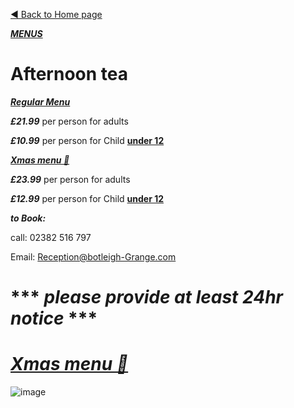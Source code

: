 [◄  Back to Home page](https://botleigh-grange.github.io/Home/)

<ins>***MENUS***</ins>

# **Afternoon tea**

<ins>***Regular Menu***</ins>

***£21.99*** per person for adults

***£10.99*** per person for Child <ins>**under 12**</ins>

<ins>***Xmas menu 🎄***</ins>

***£23.99*** per person for adults

***£12.99*** per person for Child <ins>**under 12**</ins>

***to Book:*** 

call: 02382 516 797

Email: Reception@botleigh-Grange.com


# *** ***please provide at least 24hr notice*** ***


# <ins>***Xmas menu 🎄***</ins>

![image](https://github.com/Botleigh-Grange/Menus/assets/151997230/a82b800b-49ce-44e7-b220-e9cfa6d95c1d)
